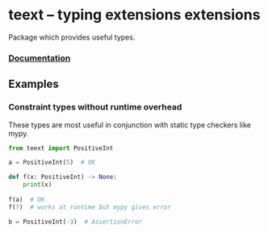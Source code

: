 # teext – typing extensions extensions

Package which provides useful types.

### [Documentation](https://predictive-analytics-lab.com/teext/)

## Examples

### Constraint types without runtime overhead

These types are most useful in conjunction with static type checkers like mypy.

```python
from teext import PositiveInt

a = PositiveInt(5)  # OK

def f(x: PositiveInt) -> None:
    print(x)
    
f(a)  # OK
f(7)  # works at runtime but mypy gives error

b = PositiveInt(-3)  # AssertionError
```
